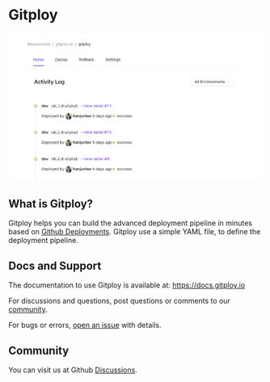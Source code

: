 # Gitploy

![Gitploy](docs/images/gitploy.png)

## What is Gitploy?

Gitploy helps you can build the advanced deployment pipeline in minutes based on [Github Deployments](https://docs.github.com/en/rest/reference/repos#deployments). Gitploy use a simple YAML file, to define the deployment pipeline.

## Docs and Support

The documentation to use Gitploy is available at: https://docs.gitploy.io

For discussions and questions, post questions or comments to our [community](https://github.com/gitploy-io/gitploy/discussions). 

For bugs or errors, [open an issue](https://github.com/gitploy-io/gitploy/issues/new/choose) with details. 

## Community 

You can visit us at Github [Discussions](https://github.com/gitploy-io/gitploy/discussions).
